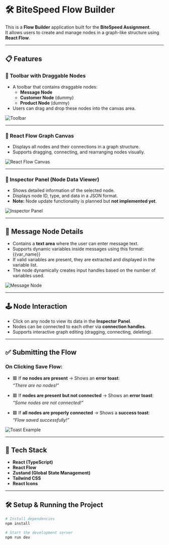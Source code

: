 # 🛠️ BiteSpeed Flow Builder

This is a **Flow Builder** application built for the **BiteSpeed Assignment**.  
It allows users to create and manage nodes in a graph-like structure using **React Flow**.

---

## 📋 Features

### 🔹 Toolbar with Draggable Nodes
- A toolbar that contains draggable nodes:
  - **Message Node**
  - **Customer Node** (dummy)
  - **Product Node** (dummy)
- Users can drag and drop these nodes into the canvas area.

![Toolbar](<YOUR_TOOLBAR_IMAGE_URL>)

---

### 🔹 React Flow Graph Canvas
- Displays all nodes and their connections in a graph structure.
- Supports dragging, connecting, and rearranging nodes visually.

![React Flow Canvas](<YOUR_CANVAS_IMAGE_URL>)

---

### 🔹 Inspector Panel (Node Data Viewer)
- Shows detailed information of the selected node.
- Displays node ID, type, and data in a JSON format.
- **Note:** Node update functionality is planned but **not implemented yet**.

![Inspector Panel](<YOUR_INSPECTOR_IMAGE_URL>)

---

## 📝 Message Node Details

- Contains a **text area** where the user can enter message text.
- Supports dynamic variables inside messages using this format:
{{var_name}}
- If valid variables are present, they are extracted and displayed in the variable list.
- The node dynamically creates input handles based on the number of variables used.

![Message Node](<YOUR_MESSAGE_NODE_IMAGE_URL>)

---

## 🕹️ Node Interaction

- Click on any node to view its data in the **Inspector Panel**.
- Nodes can be connected to each other via **connection handles**.
- Supports interactive graph editing (dragging, connecting, deleting).

---

## ✅ Submitting the Flow

### On Clicking **Save Flow**:
- 🟥 If **no nodes are present** → Shows an **error toast**:  
_“There are no nodes!”_

- 🟥 If **nodes are present but not connected** → Shows an **error toast**:  
_“Some nodes are not connected!”_

- 🟩 If **all nodes are properly connected** → Shows a **success toast**:  
_“Flow saved successfully!”_

![Toast Example](<YOUR_TOAST_IMAGE_URL>)

---

## 🚀 Tech Stack

- **React (TypeScript)**
- **React Flow**
- **Zustand (Global State Management)**
- **Tailwind CSS**
- **React Icons**

---

## 🛠️ Setup & Running the Project

```bash
# Install dependencies
npm install

# Start the development server
npm run dev
```










